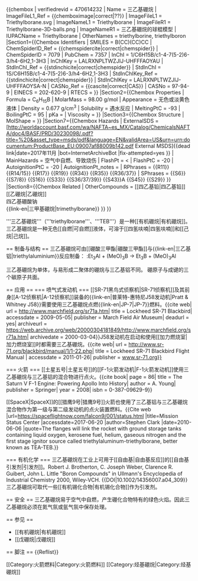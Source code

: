 {{chembox
| verifiedrevid = 470614232
| Name = 三乙基硼烷
| ImageFileL1_Ref = {{chemboximage|correct|??}}
| ImageFileL1 = Triethylborane.svg
| ImageNameL1 = Triethylborane
| ImageFileR1 = Triethylborane-3D-balls.png
| ImageNameR1 = 三乙基硼烷的球棍模型
| IUPACName = Triethylborane
| OtherNames = triethylborine, triethylboron
|Section1={{Chembox Identifiers
| SMILES = B(CC)(CC)CC
| ChemSpiderID_Ref = {{chemspidercite|correct|chemspider}}
| ChemSpiderID = 7079
| PubChem = 7357
| InChI = 1/C6H15B/c1-4-7(5-2)6-3/h4-6H2,1-3H3
| InChIKey = LALRXNPLTWZJIJ-UHFFFAOYAU
| StdInChI_Ref = {{stdinchicite|correct|chemspider}}
| StdInChI = 1S/C6H15B/c1-4-7(5-2)6-3/h4-6H2,1-3H3
| StdInChIKey_Ref = {{stdinchicite|correct|chemspider}}
| StdInChIKey = LALRXNPLTWZJIJ-UHFFFAOYSA-N
| CASNo_Ref = {{cascite|correct|CAS}}
| CASNo = 97-94-9
| EINECS = 202-620-9
| RTECS =
  }}
|Section2={{Chembox Properties
| Formula = C<sub>6</sub>H<sub>15</sub>B
| MolarMass = 98.00 g/mol
| Appearance = 无色或淡黄色液体
| Density = 0.677 g/cm<sup>3</sup>
| Solubility = 遇水反应
| MeltingPtC = -93
| BoilingPtC = 95
| pKa =
| Viscosity =
  }}
|Section3={{Chembox Structure
| MolShape =
  }}
|Section7={{Chembox Hazards
| ExternalSDS = [http://worldaccount.basf.com/wa/NAFTA~es_MX/Catalog/ChemicalsNAFTA/doc4/BASF/PRD/30230098/.pdf?title=%20&asset_type=msds/pdf&language=EN&validArea=US&urn=urn:documentum:ProductBase_EU:09007af88009b142.pdf External MSDS]{{dead link|date=2017年11月 |bot=InternetArchiveBot |fix-attempted=yes }}
| MainHazards = 空气中自燃、导致烧伤
| FlashPt = <
| FlashPtC = -20
| AutoignitionPtC = -20
| AutoignitionPt_notes = 
| RPhrases = {{R11}} {{R14/15}} {{R17}} {{R19}} {{R34}} {{R35}} {{R36/37}}
| SPhrases = {{S6}} {{S7/8}} {{S16}} {{S33}} {{S36/37/39}} {{S43}}A {{S45}} {{S29}}
  }}
|Section8={{Chembox Related
| OtherCompounds = [[四乙基铅|四乙基铅]]<br />[[乙硼烷|乙硼烷]]<br />四乙基硼酸钠<br/>{{link-en|三甲基硼烷|trimethylborane}}
  }}
}}

'''三乙基硼烷'''（'''triethylborane'''、'''TEB'''）是一种[[有机硼烷|有机硼烷]]。三乙基硼烷是一种无色[[自燃|可自燃]]液体，可溶于[[四氢呋喃|四氢呋喃]]和[[己烷|己烷]]。

== 制备与结构 ==
三乙基硼烷可由[[硼酸三甲酯|硼酸三甲酯]]与{{link-en|三乙基铝|triethylaluminium}}反应制备：<ref name=Ullmann/>
:Et<sub>3</sub>Al + (MeO)<sub>3</sub>B → Et<sub>3</sub>B + (MeO)<sub>3</sub>Al

三乙基硼烷为单体，与易形成二聚体的硼烷与三乙基铝不同。 硼原子与成键的三个碳原子共面。<ref name=Ullmann/>

== 应用 ==
=== 喷气式发动机 ===
[[SR-71黑鸟式侦察机|SR-71侦察机]]及其前身[[A-12侦察机|A-12侦察机]]装备的{{link-en|普莱特-惠特尼J58发动机|Pratt & Whitney J58}}需要使用三乙基硼烷点燃{{link-en|JP-7|JP-7}}燃料。<ref>{{cite web| url = http://www.marchfield.org/sr71a.htm| title = Lockheed SR-71 Blackbird| accessdate = 2009-05-05| publisher = March Field Air Museum| deadurl = yes| archiveurl = https://web.archive.org/web/20000304181849/http://www.marchfield.org/sr71a.htm| archivedate = 2000-03-04}}</ref>J58发动机在启动和使用[[加力燃烧室|加力燃烧室]]时都需要三乙基硼烷。<ref>{{cite web| url = http://www.sr-71.org/blackbird/manual/1/1-22.php| title = Lockheed SR-71 Blackbird Flight Manual | accessdate = 2011-01-26| publisher = www.sr-71.org}}</ref>

=== 火箭 ===
[[土星五号|土星五号]]的[[F-1火箭发动机|F-1火箭发动机]]使用三乙基硼烷与三乙基铝的混合物进行点火。<ref>{{cite book| page = 86| title = The Saturn V F-1 Engine: Powering Apollo Into History| author =
A. Young| publisher = Springer| year = 2008| isbn = 0-387-09629-9}}</ref> 

[[SpaceX|SpaceX]]的[[猎鹰9号|猎鹰9号]]火箭也使用了三乙基铝与三乙基硼烷混合物作为第一级与第二级发动机的点火装置燃料。<ref name=sfn20100602>{{Cite web |url=https://spaceflightnow.com/falcon9/001/status.html |title=Mission Status Center |accessdate=2017-06-20 |author=Stephen Clark |date=2010-06-06 |quote=The flanges will link the rocket with ground storage tanks containing liquid oxygen, kerosene fuel, helium, gaseous nitrogen and the first stage ignitor source called triethylaluminum-triethylborane, better known as TEA-TEB.}}</ref>

=== 有机化学 ===
三乙基硼烷在工业上可用于[[自由基|自由基反应]]的[[自由基引发剂|引发剂]]。<ref name=Ullmann>Robert J. Brotherton, C. Joseph Weber, Clarence R. Guibert, John L. Little "Boron Compounds" in Ullmann's Encyclopedia of Industrial Chemistry 2000, Wiley-VCH. {{DOI|10.1002/14356007.a04_309}}</ref> 三乙基硼烷可取代一些[[有机锡化合物|有机锡化合物]]作为引发剂。

== 安全 ==
三乙基硼烷易于空气中自燃，产生硼化合物特有的绿色火焰。因此三乙基硼烷必须在氮气氛或氩气氛中保存处理。

== 参见 ==
* [[有机硼烷|有机硼烷]]
* [[戊硼烷|戊硼烷]]

== 脚注 ==
{{Reflist}}

[[Category:火箭燃料|Category:火箭燃料]]
[[Category:烃基硼烷|Category:烃基硼烷]]